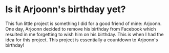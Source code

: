# Is it Arjoonn's birthday yet?

This fun little project is something I did for a good friend of mine: Arjoonn. One day, Arjoonn decided to remove his birthday from Facebook which resulted in me forgetting to wish him on his birthday. This is when I had the idea for this project. This project is essentially a countdown to Arjoonn's birthday!

